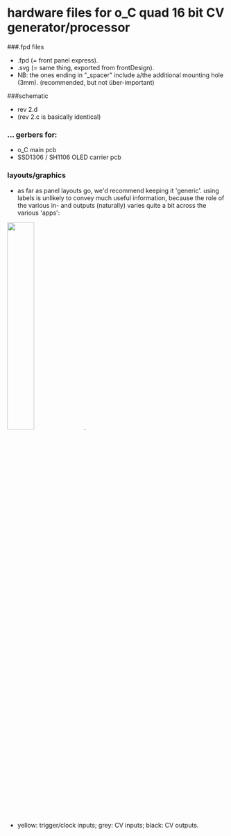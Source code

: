 hardware files for o_C quad 16 bit CV generator/processor
============

###.fpd files 

- .fpd (= front panel express).
- .svg (= same thing, exported from frontDesign).
- NB: the ones ending in "_spacer" include a/the additional mounting hole (3mm). (recommended, but not über-important)

###schematic 

- rev 2.d 
- (rev 2.c is basically identical)

### ... gerbers for:

- o_C main pcb
- SSD1306 / SH1106 OLED carrier pcb 

### layouts/graphics

- as far as panel layouts go, we'd recommend keeping it 'generic'. using labels is unlikely to convey much useful information, because the role of the various in- and outputs (naturally) varies quite a bit across the various 'apps':

<img src="https://c2.staticflickr.com/2/1692/25838880913_74aff9f004_k.jpg" width="35%">.

- yellow: trigger/clock inputs; grey: CV inputs; black: CV outputs.








